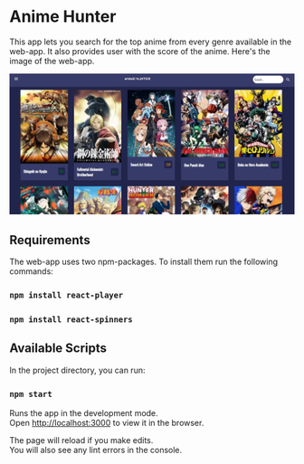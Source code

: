 # Anime Hunter

This app lets you search for the top anime from every genre available in the web-app. It also provides user with the score of the anime. Here's the image of the web-app.

<p align="center">
<img src="./img/home.jpg" width="600">
</p>

## Requirements

The web-app uses two npm-packages. To install them run the following commands:

### `npm install react-player`

### `npm install react-spinners`

## Available Scripts

In the project directory, you can run:

### `npm start`

Runs the app in the development mode.\
Open [http://localhost:3000](http://localhost:3000) to view it in the browser.

The page will reload if you make edits.\
You will also see any lint errors in the console.
